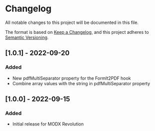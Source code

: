 # Changelog

All notable changes to this project will be documented in this file.

The format is based on [Keep a Changelog](https://keepachangelog.com/en/1.0.0/),
and this project adheres to [Semantic Versioning](https://semver.org/spec/v2.0.0.html).

## [1.0.1] - 2022-09-20

### Added

- New pdfMultiSeparator property for the FormIt2PDF hook
- Combine array values with the string in pdfMultiSeparator property

## [1.0.0] - 2022-09-15

### Added

- Initial release for MODX Revolution
